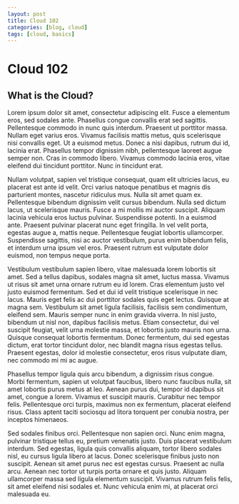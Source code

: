 ```yaml
---
layout: post
title: Cloud 102
categories: [blog, cloud]
tags: [cloud, basics]
---
```


# Cloud 102

## What is the Cloud?
Lorem ipsum dolor sit amet, consectetur adipiscing elit. Fusce a elementum eros, sed sodales ante. Phasellus congue convallis erat sed sagittis. Pellentesque commodo in nunc quis interdum. Praesent ut porttitor massa. Nullam eget varius eros. Vivamus facilisis mattis metus, quis scelerisque nisi convallis eget. Ut a euismod metus. Donec a nisi dapibus, rutrum dui id, lacinia erat. Phasellus tempor dignissim nibh, pellentesque laoreet augue semper non. Cras in commodo libero. Vivamus commodo lacinia eros, vitae eleifend dui tincidunt porttitor. Nunc in tincidunt erat.

Nullam volutpat, sapien vel tristique consequat, quam elit ultricies lacus, eu placerat est ante id velit. Orci varius natoque penatibus et magnis dis parturient montes, nascetur ridiculus mus. Nulla sit amet quam ex. Pellentesque bibendum dignissim velit cursus bibendum. Nulla sed dictum lacus, ut scelerisque mauris. Fusce a mi mollis mi auctor suscipit. Aliquam lacinia vehicula eros luctus pulvinar. Suspendisse potenti. In a euismod ante. Praesent pulvinar placerat nunc eget fringilla. In vel velit porta, egestas augue a, mattis neque. Pellentesque feugiat lobortis ullamcorper. Suspendisse sagittis, nisi ac auctor vestibulum, purus enim bibendum felis, et interdum urna ipsum vel eros. Praesent rutrum est vulputate dolor euismod, non tempus neque porta.

Vestibulum vestibulum sapien libero, vitae malesuada lorem lobortis sit amet. Sed a tellus dapibus, sodales magna sit amet, luctus massa. Vivamus ut risus sit amet urna ornare rutrum eu id lorem. Cras elementum justo vel justo euismod fermentum. Sed et dui id velit tristique scelerisque in nec lacus. Mauris eget felis ac dui porttitor sodales quis eget lectus. Quisque at magna sem. Vestibulum sit amet ligula facilisis, facilisis sem condimentum, eleifend sem. Mauris semper nunc in enim gravida viverra. In nisl justo, bibendum ut nisl non, dapibus facilisis metus. Etiam consectetur, dui vel suscipit feugiat, velit urna molestie massa, et lobortis justo mauris non urna. Quisque consequat lobortis fermentum. Donec fermentum, dui sed egestas dictum, erat tortor tincidunt dolor, nec blandit magna risus egestas tellus. Praesent egestas, dolor id molestie consectetur, eros risus vulputate diam, nec commodo mi mi ac augue.

Phasellus tempor ligula quis arcu bibendum, a dignissim risus congue. Morbi fermentum, sapien ut volutpat faucibus, libero nunc faucibus nulla, sit amet lobortis purus metus at leo. Aenean purus dui, tempor id dapibus sit amet, congue a lorem. Vivamus et suscipit mauris. Curabitur nec tempor felis. Pellentesque orci turpis, maximus non ex fermentum, placerat eleifend risus. Class aptent taciti sociosqu ad litora torquent per conubia nostra, per inceptos himenaeos.

Sed sodales finibus orci. Pellentesque non sapien orci. Nunc enim magna, pulvinar tristique tellus eu, pretium venenatis justo. Duis placerat vestibulum interdum. Sed egestas, ligula quis convallis aliquam, tortor libero sodales nisl, eu cursus ligula libero at lacus. Donec scelerisque finibus justo non suscipit. Aenean sit amet purus nec est egestas cursus. Praesent ac nulla arcu. Aenean nec tortor ut turpis porta ornare et quis justo. Aliquam ullamcorper massa sed ligula elementum suscipit. Vivamus rutrum felis felis, sit amet eleifend nisi sodales et. Nunc vehicula enim mi, at placerat orci malesuada eu.